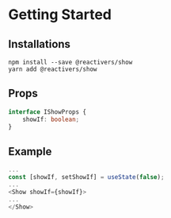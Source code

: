 # Getting Started

## Installations
```
npm install --save @reactivers/show
yarn add @reactivers/show
```

## Props

```ts
interface IShowProps {
    showIf: boolean;
}
```

## Example

```ts
...
const [showIf, setShowIf] = useState(false);
...
<Show showIf={showIf}>
...
</Show>
```